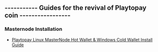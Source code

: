 ----------- Guides for the revival of Playtopay coin -----------------
-----------------------------------------------------------------------

### Masternode Installation
* [Playtopay Linux MasterNode Hot Wallet & Windows Cold Wallet Install Guide](guides/auto_guide.md)